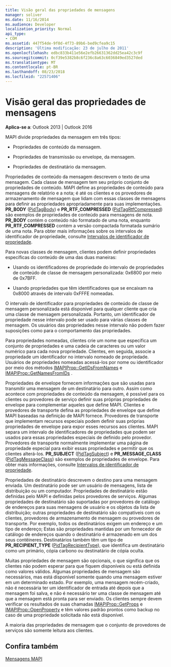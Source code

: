 ```yaml
---
title: Visão geral das propriedades de mensagens
manager: soliver
ms.date: 11/16/2014
ms.audience: Developer
localization_priority: Normal
api_type:
- COM
ms.assetid: 447f54de-9f0d-4f73-89b6-bed9cfea9c15
description: 'Última modificação: 23 de julho de 2011'
ms.openlocfilehash: edbc833b411e56e2efb26631362dd25ea42c3c9f
ms.sourcegitcommit: 0cf39e5382b8c6f236c8a63c6036849ed3527ded
ms.translationtype: MT
ms.contentlocale: pt-BR
ms.lasthandoff: 08/23/2018
ms.locfileid: "22571406"
---
```

# <a name="message-properties-overview"></a>Visão geral das propriedades de mensagens

  
  
**Aplica-se a**: Outlook 2013 | Outlook 2016 
  
MAPI divide propriedades da mensagem em três tipos:
  
- Propriedades de conteúdo da mensagem.
    
- Propriedades de transmissão ou envelope, da mensagem.
    
- Propriedades de destinatário da mensagem.
    
Propriedades de conteúdo da mensagem descrevem o texto de uma mensagem. Cada classe de mensagem tem seu próprio conjunto de propriedades de conteúdo. MAPI define as propriedades de conteúdo para mensagens de relatório e a nota; é até os clientes e os provedores de armazenamento de mensagem que lidam com essas classes de mensagens para definir as propriedades apropriadamente para suas implementações. **PR_BODY** ([PidTagBody](pidtagbody-canonical-property.md)) e **PR_RTF_COMPRESSED** ([PidTagRtfCompressed](pidtagrtfcompressed-canonical-property.md)) são exemplos de propriedades de conteúdo para mensagens de nota. **PR_BODY** contém o conteúdo não formatado de uma nota, enquanto **PR_RTF_COMPRESSED** contém a versão compactada formatada sumário de uma nota. Para obter mais informações sobre os intervalos de identificador de propriedade, consulte [Intervalos de identificador de propriedade](property-identifier-ranges.md).
  
Para novas classes de mensagem, clientes podem definir propriedades específicas do conteúdo de uma das duas maneiras:
  
- Usando os identificadores de propriedade do intervalo de propriedades de conteúdo de classe de mensagem personalizada: 0x6800 por meio de 0x7BFF.
    
- Usando propriedades que têm identificadores que se encaixam na 0x8000 através de intervalo 0xFFFE nomeadas.
    
O intervalo de identificador para propriedades de conteúdo de classe de mensagem personalizada está disponível para qualquer cliente que cria uma classe de mensagem personalizada. Portanto, um identificador de propriedade nesse intervalo pode ser usado para várias classes de mensagem. Os usuários das propriedades nesse intervalo não podem fazer suposições como para o comportamento das propriedades. 
  
Para propriedades nomeadas, clientes crie um nome que especifica um conjunto de propriedades e uma cadeia de caracteres ou um valor numérico para cada nova propriedade. Clientes, em seguida, associe a propriedade um identificador no intervalo nomeado de propriedade. Usuários de propriedades nomeadas acessá-los por nome ou identificador por meio dos métodos [IMAPIProp::GetIDsFromNames](imapiprop-getidsfromnames.md) e [IMAPIProp::GetNamesFromIDs](imapiprop-getnamesfromids.md) . 
  
Propriedades de envelope fornecem informações que são usadas para transmitir uma mensagem de um destinatário para outro. Assim como acontece com propriedades de conteúdo da mensagem, é possível para os clientes ou provedores de serviço definir suas próprias propriedades de envelope para complementar aqueles que define MAPI. Clientes e provedores de transporte defina as propriedades de envelope que define MAPI baseadas na definição de MAPI fornece. Provedores de transporte que implementam recursos especiais podem definir suas próprias propriedades de envelope para expor esses recursos aos clientes. MAPI separa um intervalo de identificadores de propriedades que podem ser usados para essas propriedades especiais de definido pelo provedor. Provedores de transporte normalmente implementar uma página de propriedade especial para exibir essas propriedades e permitir que os clientes alterá-los. **PR_SUBJECT** ([PidTagSubject](pidtagsubject-canonical-property.md)) e **PR_MESSAGE_CLASS** ([PidTagMessageClass](pidtagmessageclass-canonical-property.md)) são exemplos de propriedades de envelope. Para obter mais informações, consulte [Intervalos de identificador de propriedade](property-identifier-ranges.md).
  
Propriedades de destinatário descrevem o destino para uma mensagem enviada. Um destinatário pode ser um usuário de mensagens, lista de distribuição ou um computador. Propriedades de destinatário estão definidas pelo MAPI e definidas pelos provedores de serviços. Algumas propriedades de destinatário são suportadas por provedores de catálogo de endereços para suas mensagens de usuário e os objetos da lista de distribuição; outras propriedades de destinatário são compatíveis com os clientes, provedores de armazenamento de mensagem ou provedores de transporte. Por exemplo, todos os destinatários exigem um endereço e um tipo de endereço; Estas são propriedades mantidas por um fornecedor de catálogo de endereços quando o destinatário é armazenado em um dos seus contêineres. Destinatários também têm um tipo de **PR_RECIPIENT_TYPE** ([PidTagRecipientType](pidtagrecipienttype-canonical-property.md)), que identifica um destinatário como um primário, cópia carbono ou destinatário de cópia oculta.
  
Muitas propriedades de mensagem são opcionais, o que significa que os clientes não podem esperar para que fiquem disponíveis ou está definida como valores válidos. Algumas propriedades de mensagem são necessários, mas está disponível somente quando uma mensagem estiver em um determinado estado. Por exemplo, uma mensagem recém-criado, não é necessária ter um identificador de entrada até depois que a mensagem foi salva, e não é necessário ter uma classe de mensagem até que a mensagem está pronta para ser enviado. Os clientes sempre devem verificar os resultados de suas chamadas [IMAPIProp::GetProps](imapiprop-getprops.md) e [IMAPIProp::OpenProperty](imapiprop-openproperty.md) e têm valores padrão prontos como backup no caso de uma propriedade solicitada não está disponível. 
  
A maioria das propriedades de mensagem que o conjunto de provedores de serviços são somente leitura aos clientes. 
  
## <a name="see-also"></a>Confira também



[Mensagens MAPI](mapi-messages.md)

